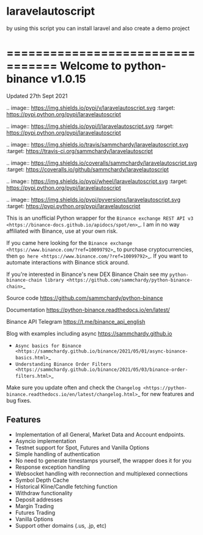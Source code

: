 # laravelautoscript

by using this script you can install laravel and also create a demo project

=================================
Welcome to python-binance v1.0.15
=================================

Updated 27th Sept 2021

.. image:: https://img.shields.io/pypi/v/laravelautoscript.svg
    :target: https://pypi.python.org/pypi/laravelautoscript

.. image:: https://img.shields.io/pypi/l/laravelautoscript.svg
    :target: https://pypi.python.org/pypi/laravelautoscript

.. image:: https://img.shields.io/travis/sammchardy/laravelautoscript.svg
    :target: https://travis-ci.org/sammchardy/laravelautoscript

.. image:: https://img.shields.io/coveralls/sammchardy/laravelautoscript.svg
    :target: https://coveralls.io/github/sammchardy/laravelautoscript

.. image:: https://img.shields.io/pypi/wheel/laravelautoscript.svg
    :target: https://pypi.python.org/pypi/laravelautoscript

.. image:: https://img.shields.io/pypi/pyversions/laravelautoscript.svg
    :target: https://pypi.python.org/pypi/laravelautoscript

This is an unofficial Python wrapper for the `Binance exchange REST API v3 <https://binance-docs.github.io/apidocs/spot/en>`_. I am in no way affiliated with Binance, use at your own risk.

If you came here looking for the `Binance exchange <https://www.binance.com/?ref=10099792>`_ to purchase cryptocurrencies, then `go here <https://www.binance.com/?ref=10099792>`_.
If you want to automate interactions with Binance stick around.

If you're interested in Binance's new DEX Binance Chain see my `python-binance-chain library <https://github.com/sammchardy/python-binance-chain>`_

Source code
  https://github.com/sammchardy/python-binance

Documentation
  https://python-binance.readthedocs.io/en/latest/

Binance API Telegram
  https://t.me/binance_api_english

Blog with examples including async
  https://sammchardy.github.io

- `Async basics for Binance <https://sammchardy.github.io/binance/2021/05/01/async-binance-basics.html>`_
- `Understanding Binance Order Filters <https://sammchardy.github.io/binance/2021/05/03/binance-order-filters.html>`_

Make sure you update often and check the `Changelog <https://python-binance.readthedocs.io/en/latest/changelog.html>`_ for new features and bug fixes.

Features
--------

- Implementation of all General, Market Data and Account endpoints.
- Asyncio implementation
- Testnet support for Spot, Futures and Vanilla Options
- Simple handling of authentication
- No need to generate timestamps yourself, the wrapper does it for you
- Response exception handling
- Websocket handling with reconnection and multiplexed connections
- Symbol Depth Cache
- Historical Kline/Candle fetching function
- Withdraw functionality
- Deposit addresses
- Margin Trading
- Futures Trading
- Vanilla Options
- Support other domains (.us, .jp, etc)
